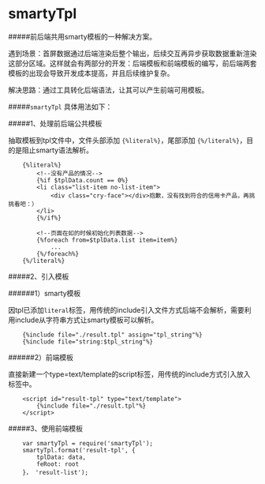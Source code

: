 smartyTpl
=========

#####前后端共用smarty模板的一种解决方案。

遇到场景：首屏数据通过后端渲染后整个输出，后续交互再异步获取数据重新渲染这部分区域。这样就会有两部分的开发：后端模板和前端模板的编写，前后端两套模板的出现会导致开发成本提高，并且后续维护复杂。

解决思路：通过工具转化后端语法，让其可以产生前端可用模板。

#####`smartyTpl` 具体用法如下：

#####1、处理前后端公共模板

抽取模板到tpl文件中，文件头部添加 `{%literal%}`，尾部添加 `{%/literal%}`，目的是阻止smarty语法解析。

````
    {%literal%}
        <!--没有产品的情况-->
        {%if $tplData.count == 0%}
        <li class="list-item no-list-item">
            <div class="cry-face"></div>抱歉，没有找到符合的信用卡产品，再挑挑看吧：）
        </li>
        {%/if%}

        <!--页面在如的时候初始化列表数据-->
        {%foreach from=$tplData.list item=item%}
            ...
        {%/foreach%}
    {%/literal%}
````


#####2、引入模板

######1）smarty模板

因tpl已添加`literal`标签，用传统的include引入文件方式后端不会解析，需要利用include从字符串方式让smarty模板可以解析。

````
    {%include file="./result.tpl" assign="tpl_string"%} 
    {%include file="string:$tpl_string"%}
````
  
######2）前端模板    

直接新建一个type=text/template的script标签，用传统的include方式引入放入标签中。

````
    <script id="result-tpl" type="text/template">    
        {%include file="./result.tpl"%} 
    </script>
````
    
#####3、使用前端模板

````
    var smartyTpl = require('smartyTpl');
    smartyTpl.format('result-tpl', {
        tplData: data,
        feRoot: root
    }， 'result-list');
````

